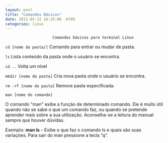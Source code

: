 ```yaml
---
layout: post
title: "Comandos Básicos"
date: 2013-05-22 16:25:06 -0700
categories: linux
---
```


                         Comandos básicos para terminal Linux

`cd [nome da pasta/]`
Comando para entrar ou mudar de pasta.

`ls`
Lista conteúdo da pasta onde o usuário se encontra.

`cd ..`
Volta um nível

`mkdir [nome da pasta]`
Cria nova pasta onde o usuário se encontra.

`rm -rf [nome da pasta]`
Remove pasta especificada. 

`man [nome do comando]`

O comando "man" exibe a função de determinado comando. Ele é muito útil quando não se sabe o que um comando faz, ou quando se pretende aprender mais sobre a sua utilização. Aconselha-se a leitura do manual sempre que houver dúvidas.

Exemplo: 
**man ls** – Exibe o que faz o comando ls e quais são suas variações.
Para sair do man pressione a tecla “q”.
					


